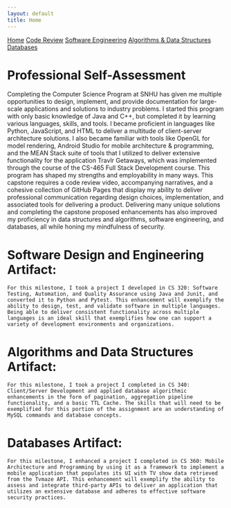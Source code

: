```yaml
---
layout: default
title: Home
---
```


<link rel="stylesheet" href="assets/css/custom.css">

<div class="nav">
  <a href="./index.html">Home</a>
  <a href="./code-review.html">Code Review</a>
  <a href="./artifacts/software-engineering.html">Software Engineering</a>
  <a href="./artifacts/algorithms-data-structures.html">Algorithms & Data Structures</a>
  <a href="./artifacts/databases.html">Databases</a>
</div>

# Professional Self-Assessment
  Completing the Computer Science Program at SNHU has given me multiple opportunities to design, implement, and provide documentation for large-scale applications and solutions to industry problems. I started this program with only basic knowledge of Java and C++, but completed it by learning various languages, skills, and tools. I became proficient in languages like Python, JavaScript, and HTML to deliver a multitude of client-server architecture solutions. I also became familiar with tools like OpenGL for model rendering, Android Studio for mobile architecture & programming, and the MEAN Stack suite of tools that I utilized to deliver extensive functionality for the application Travlr Getaways, which was implemented through the course of the CS-465 Full Stack Development course.
	This program has shaped my strengths and employability in many ways. This capstone requires a code review video, accompanying narratives, and a cohesive collection of GitHub Pages that display my ability to deliver professional communication regarding design choices, implementation, and associated tools for delivering a product. Delivering many unique solutions and completing the capstone proposed enhancements has also improved my proficiency in data structures and algorithms, software engineering, and databases, all while honing my mindfulness of security.
# Software Design and Engineering Artifact:
	For this milestone, I took a project I developed in CS 320: Software Testing, Automation, and Quality Assurance using Java and Junit, and converted it to Python and Pytest. This enhancement will exemplify the ability to design, test, and validate software in multiple languages. Being able to deliver consistent functionality across multiple languages is an ideal skill that exemplifies how one can support a variety of development environments and organizations.
# Algorithms and Data Structures Artifact:
	For this milestone, I took a project I completed in CS 340: Client/Server Development and applied database algorithmic enhancements in the form of pagination, aggregation pipeline functionality, and a basic TTL Cache. The skills that will need to be exemplified for this portion of the assignment are an understanding of MySQL commands and database concepts. 
# Databases Artifact:
	For this milestone, I enhanced a project I completed in CS 360: Mobile Architecture and Programming by using it as a framework to implement a mobile application that populates its UI with TV show data retrieved from the Tvmaze API. This enhancement will exemplify the ability to assess and integrate third-party APIs to deliver an application that utilizes an extensive database and adheres to effective software security practices.

